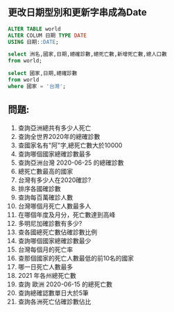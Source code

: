 ## 更改日期型別和更新字串成為Date

```sql
ALTER TABLE world
ALTER COLUM 日期 TYPE DATE
USING 日期::DATE;
```
```sql
select 洲名,國家,日期,總確診數,總死亡數,新增死亡數,總人口數
from world;
```
```sql
select 國家,日期,總確診數
from world 
where 國家 = '台灣';
```

## 問題:

1. 查詢亞洲總共有多少人死亡
2. 查詢全世界2020年的總確診數
3. 查國家名有"阿"字,總死亡數大於10000
4. 查詢哪個國家總確診數最多
5. 查詢亞洲台灣 2020-06-25 的總確診數
6. 總死亡數最高的國家
7. 台灣有多少人在2020確診?
8. 排序各國確診數
9. 查詢每百萬確診人數
10. 台灣哪個月死亡人數最多人
11. 在哪個年度及月分，死亡數達到高峰
12. 多明尼加確診數有多少?
13. 查各國總死亡數佔確診數比例
14. 查詢哪個國家總確診數最少
15. 台灣每個月的死亡率
16. 查那個國家的死亡人數最低的前10名的國家
17. 哪一日死亡人數最多
18. 2021 年各州總死亡數
19. 查詢 歐洲 2020-06-15 的總死亡數
20. 查詢總確認數單日大於5筆
21. 查詢各洲死亡佔確診數佔比
